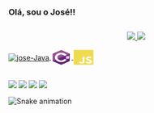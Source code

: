 ### Olá, sou o José!!
##

<div align="center">
  <a href="https://github.com/yJoseLuis">
  <img height="180em" src="https://github-readme-stats.vercel.app/api?username=yJoseLuis&show_icons=true&theme=dark&include_all_commits=true&count_private=true"/>
  <img height="180em" src="https://github-readme-stats.vercel.app/api/top-langs/?username=yJoseLuis&layout=compact&langs_count=7&theme=dark"/>
</div>
  
  
<div style="display: inline_block"><br>
  <img align="center" alt="jose-Java" height="50" width="45" src="https://cdn.jsdelivr.net/gh/devicons/devicon/icons/java/java-original-wordmark.svg" />
  <img align="center" alt="jose-Csharp" height="30" width="40" src="https://raw.githubusercontent.com/devicons/devicon/master/icons/csharp/csharp-original.svg">
  <img align="center" alt="jose-Js" height="30" width="40" src="https://raw.githubusercontent.com/devicons/devicon/master/icons/javascript/javascript-plain.svg">
</div>
  
 ##
  
<div> 
  <a href="https://instagram.com/zeluis.jl41" target="_blank"><img src="https://img.shields.io/badge/-Instagram-%23E4405F?style=for-the-badge&logo=instagram&logoColor=white" target="_blank"></a>
 <a href="https://discord.gg/wagxzStdcR" target="_blank"><img src="https://img.shields.io/badge/Discord-7289DA?style=for-the-badge&logo=discord&logoColor=white" target="_blank"></a> 
  <a href = "mailto:zeluis.jl41@gmail.com"><img src="https://img.shields.io/badge/-Gmail-%23333?style=for-the-badge&logo=gmail&logoColor=white" target="_blank"></a>
  <a href="https://www.linkedin.com/in/josé-braga-02b592231/" target="_blank"><img src="https://img.shields.io/badge/-LinkedIn-%230077B5?style=for-the-badge&logo=linkedin&logoColor=white" target="_blank"></a> 
  
  ![Snake animation](https://github.com/yJoseLuis/yJoseLuis/blob/output/github-contribution-grid-snake.svg)
 
</div>
